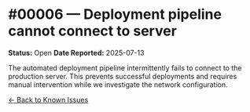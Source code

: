 # #00006 — Deployment pipeline cannot connect to server

**Status:** Open
**Date Reported:** 2025-07-13

The automated deployment pipeline intermittently fails to connect to the production server. This prevents successful deployments and requires manual intervention while we investigate the network configuration.

[← Back to Known Issues](../../index.md)
